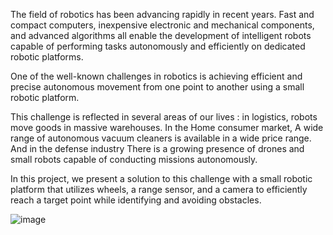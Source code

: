 The field of robotics has been advancing rapidly in recent years. Fast and compact computers, inexpensive electronic and mechanical components, and advanced algorithms all enable the development of intelligent robots capable of performing tasks autonomously and efficiently on dedicated robotic platforms.

One of the well-known challenges in robotics is achieving efficient and precise autonomous movement from one point to another using a small robotic platform.

This challenge is reflected in several areas of our lives : in logistics, robots move goods in massive warehouses. In the Home consumer market, A wide range of autonomous vacuum cleaners is available in a wide price range. And in the defense industry There is a growing presence of drones and small robots capable of conducting missions autonomously.

In this project, we present a solution to this challenge with a small robotic platform that utilizes wheels, a range sensor, and a camera to efficiently reach a target point while identifying and avoiding obstacles.

![image](https://github.com/user-attachments/assets/62b5179c-b61e-4fb2-be84-dc50984f22e6)
